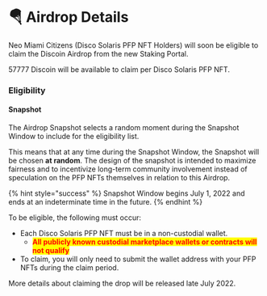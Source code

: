 # 🪂 Airdrop Details

Neo Miami Citizens (Disco Solaris PFP NFT Holders) will soon be eligible to claim the Discoin Airdrop from the new Staking Portal.&#x20;

57777 Discoin will be available to claim per Disco Solaris PFP NFT.

### Eligibility

#### Snapshot

The Airdrop Snapshot selects a random moment during the Snapshot Window to include for the eligibility list.

This means that at any time during the Snapshot Window, the Snapshot will be chosen **at random**. The design of the snapshot is intended to maximize fairness and to incentivize long-term community involvement instead of speculation on the PFP NFTs themselves in relation to this Airdrop.

{% hint style="success" %}
Snapshot Window begins July 1, 2022 and ends at an indeterminate time in the future.
{% endhint %}

To be eligible, the following must occur:

* Each Disco Solaris PFP NFT must be in a non-custodial wallet.
  * <mark style="color:red;">**All publicly known custodial marketplace wallets or contracts will not qualify**</mark>
* To claim, you will only need to submit the wallet address with your PFP NFTs during the claim period.

More details about claiming the drop will be released late July 2022.

